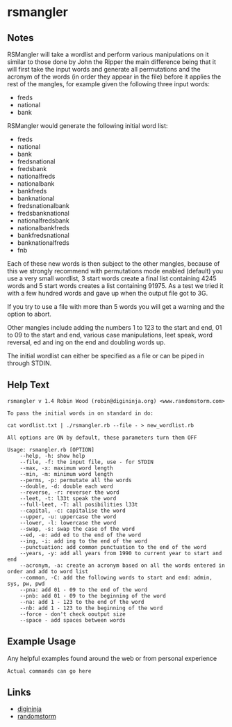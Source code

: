 # rsmangler

Notes
-------
RSMangler will take a wordlist and perform various manipulations on it similar to those done by John the Ripper the main difference being that it will first take the input words and generate all permutations and the acronym of the words (in order they appear in the file) before it applies the rest of the mangles, for example given the following three input words:

* freds
* national
* bank

RSMangler would generate the following initial word list:

* freds
* national
* bank
* fredsnational
* fredsbank
* nationalfreds
* nationalbank
* bankfreds
* banknational
* fredsnationalbank
* fredsbanknational
* nationalfredsbank
* nationalbankfreds
* bankfredsnational
* banknationalfreds
* fnb

Each of these new words is then subject to the other mangles, because of this we strongly recommend with permutations mode enabled (default) you use a very small wordlist, 3 start words create a final list containing 4245 words and 5 start words creates a list containing 91975. As a test we tried it with a few hundred words and gave up when the output file got to 3G.

If you try to use a file with more than 5 words you will get a warning and the option to abort.

Other mangles include adding the numbers 1 to 123 to the start and end, 01 to 09 to the start and end, various case manipulations, leet speak, word reversal, ed and ing on the end and doubling words up.

The initial wordlist can either be specified as a file or can be piped in through STDIN.


Help Text
-------
```
rsmangler v 1.4 Robin Wood (robin@digininja.org) <www.randomstorm.com>

To pass the initial words in on standard in do:

cat wordlist.txt | ./rsmangler.rb --file - > new_wordlist.rb

All options are ON by default, these parameters turn them OFF

Usage: rsmangler.rb [OPTION]
	--help, -h: show help
	--file, -f: the input file, use - for STDIN
	--max, -x: maximum word length
	--min, -m: minimum word length
	--perms, -p: permutate all the words
	--double, -d: double each word
	--reverse, -r: reverser the word
	--leet, -t: l33t speak the word
	--full-leet, -T: all posibilities l33t
	--capital, -c: capitalise the word
	--upper, -u: uppercase the word
	--lower, -l: lowercase the word
	--swap, -s: swap the case of the word
	--ed, -e: add ed to the end of the word
	--ing, -i: add ing to the end of the word
	--punctuation: add common punctuation to the end of the word
	--years, -y: add all years from 1990 to current year to start and end
	--acronym, -a: create an acronym based on all the words entered in order and add to word list
	--common, -C: add the following words to start and end: admin, sys, pw, pwd
	--pna: add 01 - 09 to the end of the word
	--pnb: add 01 - 09 to the beginning of the word
	--na: add 1 - 123 to the end of the word
	--nb: add 1 - 123 to the beginning of the word
	--force - don't check ooutput size
	--space - add spaces between words

```

Example Usage
-------
Any helpful examples found around the web or from personal experience

```
Actual commands can go here
```

Links
-------
* [digininja](http://digi.ninja/projects/rsmangler.php)
* [randomstorm](https://www.randomstorm.com/resources/free-tools/rsmangler/)
